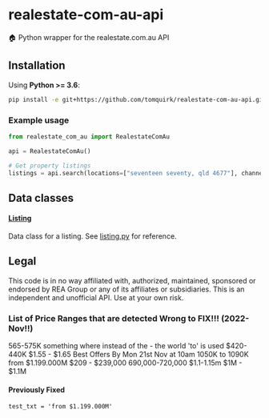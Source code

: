 # realestate-com-au-api

🏠 Python wrapper for the realestate.com.au API

## Installation

Using **Python >= 3.6**:

```bash
pip install -e git+https://github.com/tomquirk/realestate-com-au-api.git#egg=realestate_com_au_api
```

### Example usage

```python
from realestate_com_au import RealestateComAu

api = RealestateComAu()

# Get property listings
listings = api.search(locations=["seventeen seventy, qld 4677"], channel="buy", keywords=["tenant"], exclude_keywords=["pool"])
```

## Data classes

#### [Listing](/realestate_com_au/objects/listing.py#L6)

Data class for a listing. See [listing.py](/realestate_com_au/objects/listing.py#L6) for reference.

## Legal

This code is in no way affiliated with, authorized, maintained, sponsored or endorsed by REA Group or any of its affiliates or subsidiaries. This is an independent and unofficial API. Use at your own risk.


### List of Price Ranges that are detected Wrong to FIX!!! (2022-Nov!!)

565-575K
something where instead of the - the world 'to' is used
$420-440K
$1.55 - $1.65 Best Offers By Mon 21st Nov at 10am
1050K to 1090K
from $1.199.000M
$209 - $239,000
690,000-720,000
$1.1-1.15m
$1M - $1.1M 

#### Previously Fixed
    test_txt = 'from $1.199.000M'